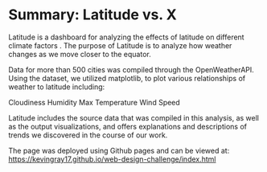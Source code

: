 # Summary: Latitude vs. X

Latitude is a dashboard for analyzing the effects of latitude on different climate factors . The purpose of Latitude is to analyze how weather changes as we move closer to the equator.

Data for more than 500 cities was compiled through the OpenWeatherAPI. Using the dataset, we utilized matplotlib, to plot various relationships of weather to latitude including:

Cloudiness
Humidity
Max Temperature
Wind Speed

Latitude includes the source data that was compiled in this analysis, as well as the output visualizations, and offers explanations and descriptions of trends we discovered in the course of our work.

The page was deployed using Github pages and can be viewed at: https://kevingray17.github.io/web-design-challenge/index.html
